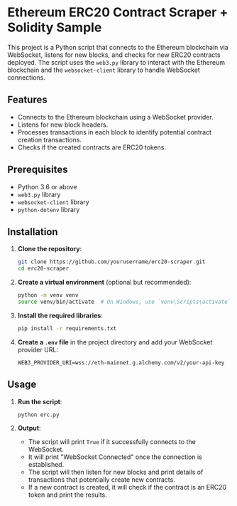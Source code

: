 # Ethereum ERC20 Contract Scraper + Solidity Sample

This project is a Python script that connects to the Ethereum blockchain via WebSocket, listens for new blocks, and checks for new ERC20 contracts deployed. The script uses the `web3.py` library to interact with the Ethereum blockchain and the `websocket-client` library to handle WebSocket connections.

## Features

- Connects to the Ethereum blockchain using a WebSocket provider.
- Listens for new block headers.
- Processes transactions in each block to identify potential contract creation transactions.
- Checks if the created contracts are ERC20 tokens.

## Prerequisites

- Python 3.6 or above
- `web3.py` library
- `websocket-client` library
- `python-dotenv` library

## Installation

1. **Clone the repository**:

    ```bash
    git clone https://github.com/yourusername/erc20-scraper.git
    cd erc20-scraper
    ```

2. **Create a virtual environment** (optional but recommended):

    ```bash
    python -m venv venv
    source venv/bin/activate  # On Windows, use `venv\Scripts\activate`
    ```

3. **Install the required libraries**:

    ```bash
    pip install -r requirements.txt
    ```

4. **Create a `.env` file** in the project directory and add your WebSocket provider URL:

    ```plaintext
    WEB3_PROVIDER_URI=wss://eth-mainnet.g.alchemy.com/v2/your-api-key
    ```

## Usage

1. **Run the script**:

    ```bash
    python erc.py
    ```

2. **Output**:
    - The script will print `True` if it successfully connects to the WebSocket.
    - It will print "WebSocket Connected" once the connection is established.
    - The script will then listen for new blocks and print details of transactions that potentially create new contracts.
    - If a new contract is created, it will check if the contract is an ERC20 token and print the results.
